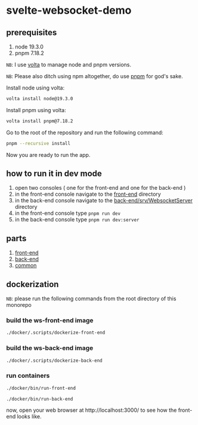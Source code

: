 # svelte-websocket-demo

## prerequisites

1. node 19.3.0
2. pnpm 7.18.2

`NB`: I use [volta](https://volta.sh/) to manage node and pnpm versions.

`NB`: Please also ditch using npm altogether, do use [pnpm](https://pnpm.io/) for god's sake.

Install node using volta:

```bash
volta install node@19.3.0
```

Install pnpm using volta:

```bash
volta install pnpm@7.18.2
```

Go to the root of the repository and run the following command:

```bash
pnpm --recursive install
```

Now you are ready to run the app.

## how to run it in dev mode

1. open two consoles ( one for the front-end and one for the back-end )
2. in the front-end console navigate to the [front-end](sources/front-end) directory
3. in the back-end console navigate to the [back-end/srv/WebsocketServer](sources/back-end/srv/WebsocketServer) directory
4. in the front-end console type `pnpm run dev`
5. in the back-end console type `pnpm run dev:server`

## parts

1. [front-end](sources/front-end/README.md)
2. [back-end](sources/back-end/readme.md)
3. [common](sources/common/readme.md)

## dockerization

`NB`: please run the following commands from the root directory of this monorepo

### build the ws-front-end image

```bash
./docker/.scripts/dockerize-front-end
```

### build the ws-back-end image

```bash
./docker/.scripts/dockerize-back-end
```

### run containers

```bash
./docker/bin/run-front-end
```

```bash
./docker/bin/run-back-end
```

now, open your web browser at http://localhost:3000/ to see how the front-end looks like.
